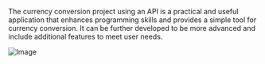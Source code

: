 The currency conversion project using an API is a practical and useful application that enhances programming skills and provides a simple tool for currency conversion. It can be further developed to be more advanced and include additional features to meet user needs.



![Image](https://github.com/user-attachments/assets/2b36d606-fb0f-4e69-a1ae-d1a0989a870e)
